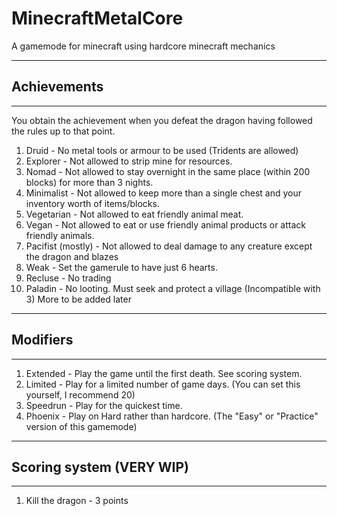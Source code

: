# MinecraftMetalCore
A gamemode for minecraft using hardcore minecraft mechanics

----
## Achievements
----
You obtain the achievement when you defeat the dragon having followed the rules up to that point.

1. Druid - No metal tools or armour to be used (Tridents are allowed)
2. Explorer - Not allowed to strip mine for resources.
3. Nomad - Not allowed to stay overnight in the same place (within 200 blocks) for more than 3 nights.
4. Minimalist - Not allowed to keep more than a single chest and your inventory worth of items/blocks.
5. Vegetarian - Not allowed to eat friendly animal meat. 
6. Vegan - Not allowed to eat or use friendly animal products or attack friendly animals.
7. Pacifist (mostly) - Not allowed to deal damage to any creature except the dragon and blazes
8. Weak - Set the gamerule to have just 6 hearts.
9. Recluse - No trading
10. Paladin - No looting. Must seek and protect a village (Incompatible with 3)
More to be added later

----
## Modifiers
----
1. Extended - Play the game until the first death. See scoring system.
2. Limited - Play for a limited number of game days. (You can set this yourself, I recommend 20)
3. Speedrun - Play for the quickest time.
4. Phoenix - Play on Hard rather than hardcore. (The "Easy" or "Practice" version of this gamemode)

----
## Scoring system (VERY WIP)
----
1. Kill the dragon - 3 points
